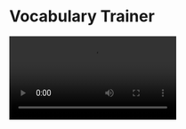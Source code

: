# Vocabulary Trainer


<video src="https://user-images.githubusercontent.com/99690701/204389052-26c80df5-2873-4206-80d3-3dff15bb7555.mp4">


- Start the vocabulary trainer by selecting **Start** in the menu.

- Press the **NEXT** button to start with a new word.

- Press the **CHECK** button to verify whether the translation is correct.

- The **SOLVE** button can be used to show the correct translation.

- Choose whether you want to translate from Spanish to German or vice versa via the **+** button in the right bottom corner. There is also a random language option available. The default setting is from Spanish to German.

- Choose whether you want to practise a specific category of words via the **CATEGORY** button. The default setting is **All**.

- Choose whether you want to practise a specific level of words via the **LEVEL** button. The default setting is **All**.

- Initially, every word is assigned a level of zero. The level of a word decreases by one if it is solved incorrectly and increases by one if it is solved correctly. The probability of the words to show up are based on their weights, which are calculated as **sensitivity \*\* ((-1) * level of word)**. Hence, the probability of seeing the corresponding word again decreases or increases exponentially with the number of correct or incorrect translations, respectively. The sensitivity has a default value of 2, but it can be adjusted using the below **SENSITIVITY** button.

- The levels can be reset by pressing the **RESET** button in the **Statistics** section. Depending on the category and level selection of the **Start** screen, it is
possible to only reset the levels of a subsection.

## License

[![License](https://img.shields.io/badge/License-MIT-brightgreen.svg)](https://opensource.org/licenses/MIT)
